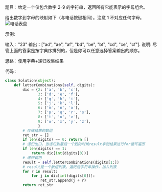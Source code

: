 题目：给定一个仅包含数字 2-9 的字符串，返回所有它能表示的字母组合。

给出数字到字母的映射如下（与电话按键相同）。注意 1 不对应任何字母。
![电话表盘](http://upload.wikimedia.org/wikipedia/commons/thumb/7/73/Telephone-keypad2.svg/200px-Telephone-keypad2.svg.png)

示例:

输入："23"
输出：["ad", "ae", "af", "bd", "be", "bf", "cd", "ce", "cf"].
说明:
尽管上面的答案是按字典序排列的，但是你可以任意选择答案输出的顺序。

思路：使用字典+递归收集结果

代码：
```py
class Solution(object):
    def letterCombinations(self, digits):
        dic = {2: ['a', 'b', 'c'],
               3: ['d', 'e', 'f'],
               4: ['g', 'h', 'i'],
               5: ['j', 'k', 'l'],
               6: ['m', 'n', 'o'],
               7: ['p', 'q', 'r', 's'],
               8: ['t', 'u', 'v'],
               9: ['w', 'x', 'y', 'z'],
               }
        # 存储结果的数组
        ret_str = []
        if len(digits) == 0: return []
        # 递归出口，当递归到最后一个数的时候result拿到结果进行for循环遍历
        if len(digits) == 1:
            return dic[int(digits[0])]
        # 递归调用
        result = self.letterCombinations(digits[1:])
        # result是一个数组列表，遍历后字符串操作，加入列表
        for r in result:
            for j in dic[int(digits[0])]:
                ret_str.append(j + r)
        return ret_str
```
